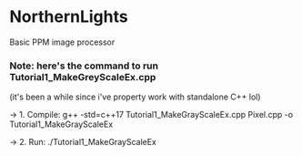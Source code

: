 # NorthernLights
Basic PPM image processor

### Note: here's the command to run Tutorial1_MakeGreyScaleEx.cpp
(it's been a while since i've property work with standalone C++ lol)

-> 1. Compile:
g++ -std=c++17 Tutorial1_MakeGrayScaleEx.cpp Pixel.cpp -o Tutorial1_MakeGrayScaleEx

-> 2. Run:
./Tutorial1_MakeGrayScaleEx
